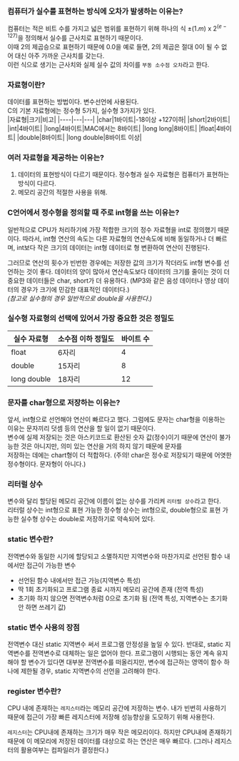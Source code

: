 

### 컴퓨터가 실수를 표현하는 방식에 오차가 발생하는 이유는?
컴퓨터는 적은 비트 수를 가지고 넓은 범위를 표현하기 위해 하나의 식 $\pm (1.m)$ x $2^(e-127)$을 정의해서 실수를 근사치로 표현하기 때문이다.<br>
이때 2의 제곱승으로 표현하기 때문에 0.0을 예로 들면, 2의 제곱은 절대 0이 될 수 없어 대신 아주 가까운 근사치를 갖는다.<br>
이런 식으로 생기는 근사치와 실제 실수 값의 차이를 `부동 소수점 오차`라고 한다.  

### 자료형이란?
데이터를 표현하는 방법이다. 변수선언에 사용된다.  
C의 기본 자료형에는 정수형 5가지, 실수형 3가지가 있다.  
|자료형|크기|비고|
|----|---|---|
|char|1바이트|-18이상 +127이하|
|short|2바이트|
|int|4바이트|
|long|4바이트|MAC에서는 8바이트|
|long long|8바이트|
|float|4바이트|
|double|8바이트|
|long double|8바이트 이상|

### 여러 자료형을 제공하는 이유는?
1. 데이터의 표현방식이 다르기 때문이다. 정수형과 실수 자료형은 컴퓨터가 표현하는 방식이 다르다.
2. 메모리 공간의 적절한 사용을 위해.

### C언어에서 정수형을 정의할 때 주로 int형을 쓰는 이유는?
일반적으로 CPU가 처리하기에 가장 적합한 크기의 정수 자료형을 int로 정의했기 때문이다. 따라서, int형 연산의 속도는 다른 자료형의 연산속도에 비해 동일하거나 더 빠르며, 
int보다 작은 크기의 데이터는 int형 데이터로 형 변환하여 연산이 진행된다.  

그러므로 연산의 횟수가 빈번한 경우에는 저장한 값의 크기가 작더라도 int형 변수를 선언하는 것이 좋다.
데이터의 양이 많아서 연산속도보다 데이터의 크기를 줄이는 것이 더 중요한 데이터들은 char, short가 더 유용하다.
(MP3와 같은 음성 데이터나 영상 데이터의 경우가 크기에 민감한 대표적인 데이터다.)  
*(참고로 실수형의 경우 일반적으로 double을 사용한다.)*

### 실수형 자료형의 선택에 있어서 가장 중요한 것은 정밀도
|실수 자료형|소수점 이하 정밀도|바이트 수|
|-----|-----|-----|
|float|6자리|4|
|double|15자리|8|
|long double|18자리|12|

### 문자를 char형으로 저장하는 이유는?
앞서, int형으로 선언해야 연산이 빠르다고 했다. 그럼에도 문자는 char형을 이용하는 이유는 문자끼리 덧셈 등의 연산을 할 일이 없기 때문이다.  
변수에 실제 저장되는 것은 아스키코드로 환산된 숫자 값(정수)이기 때문에 연산이 불가능한 것은 아니지만, 의미 있는 연산을 거의 하지 않기 때문에 문자를  
저장하는 데에는 chart형이 더 적합하다.
(주의! char은 정수로 저장되기 때문에 어엿한 정수형이다. 문자형이 아니다.)

### 리터럴 상수
변수와 달리 할당된 메모리 공간에 이름이 없는 상수를 가리켜 `리터럴 상수`라고 한다.  
리터럴 상수는 int형으로 표현 가능한 정수형 상수는 int형으로, double형으로 표현 가능한 실수형 상수는 double로 저장하기로 약속되어 있다.  

### static 변수란?
전역변수와 동일한 시기에 할당되고 소멸하지만 지역변수와 마찬가지로 선언된 함수 내에서만 접근이 가능한 변수  
- 선언된 함수 내에서만 접근 가능(지역변수 특성)
- 딱 1회 초기화되고 프로그램 종료 시까지 메모리 공간에 존재 (전역 특성)
- 초기화 하지 않으면 전역변수처럼 0으로 초기화 됨 (전역 특성, 지역변수는 초기화 안 하면 쓰레기 값)

### static 변수 사용의 장점
전역변수 대신 static 지역변수 써서 프로그램 안정성을 높일 수 있다.  반대로, static 지역변수를 전역변수로 대체하는 일은 없어야 한다.
프로그램이 시행되는 동안 계속 유지해야 할 변수가 있다면 대부분 전역변수를 떠올리지만, 변수에 접근하는 영역이 함수 하나에 제한될 경우,
static 지역변수의 선언을 고려해야 한다.

### register 변수란?
CPU 내에 존재하는 `레지스터`라는 메모리 공간에 저장하는 변수. 내가 빈번히 사용하기 때문에 접근이 가장 빠른 레지스터에 저장해 성능향상을 도모하기 위해 사용한다.

`레지스터`는 CPU내에 존재하는 크기가 매우 작은 메모리이다. 하지만 CPU내에 존재하기 때문에 이 메모리에 저장된 데이터를 대상으로 하는 연산은 매우 빠르다. (그러나 레지스터의 활용여부는 컴파일러가 결정한다.)

